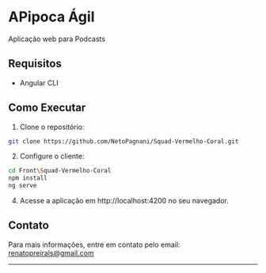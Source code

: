 # APipoca Ágil

Aplicação web para Podcasts

## Requisitos

- Angular CLI

## Como Executar

1. Clone o repositório:

```bash
git clone https://github.com/NetoPagnani/Squad-Vermelho-Coral.git
```

2. Configure o cliente:

```bash
cd Front\Squad-Vermelho-Coral
npm install
ng serve
```

4. Acesse a aplicação em http://localhost:4200 no seu navegador.

## Contato

Para mais informações, entre em contato pelo email: renatopreirals@gmail.com

---
